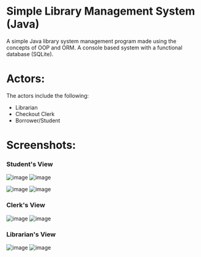 # Simple Library Management System (Java)
A simple Java library system management program made using the concepts of OOP and ORM. A console based system with a functional database (SQLite).

# Actors:
The actors include the following:
  * Librarian
  * Checkout Clerk
  * Borrower/Student

# Screenshots:
### Student's View

![image](https://github.com/user-attachments/assets/b9d14a0b-39cb-420d-8b6c-db6761c403fa) ![image](https://github.com/user-attachments/assets/62f405e4-17cf-46fa-9352-3d8f64a5fb75)

![image](https://github.com/user-attachments/assets/174e631a-d436-4351-a1f0-8c1d4f9dbca5) ![image](https://github.com/user-attachments/assets/97b730e0-8ce2-4c61-9219-c1faac08ae26)

### Clerk's View

![image](https://github.com/user-attachments/assets/aaaa03bd-7ee7-47b4-9ba0-4e7d7c48f0ec) ![image](https://github.com/user-attachments/assets/fb616a6a-82a8-4523-be49-b886585d7a79)

### Librarian's View
![image](https://github.com/user-attachments/assets/99d0dcf3-0a39-49b3-b443-b7218b8a707e) ![image](https://github.com/user-attachments/assets/ed0db60a-e740-441e-bf80-2b239e87f328)



